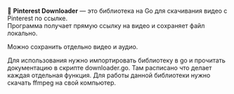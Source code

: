 🚀 **Pinterest Downloader** — это библиотека на Go для скачивания видео с Pinterest по ссылке.  
Программа получает прямую ссылку на видео и сохраняет файл локально.

Можно сохранить отдельно видео и аудио.

Для использования нужно импортировать библиотеку в go и прочитать документацию в скрипте downloader.go. Там расписано что делает каждая отдельная функция.
Для работы данной библиотеки нужно скачать ffmpeg на свой компьютер.
